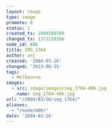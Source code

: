 ```yaml
---
layout: image
type: image
promote: 0
status: 1
created_ts: 1080280789
changed_ts: 1372159366
node_id: 406
title: IMG_1764
author: anj
created: '2004-03-26'
changed: '2013-06-25'
tags:
  - Melbourne
images:
  - src: image/images/img_1764-406.jpg
    name: img_1764-406.jpg
url: "/2004/03/26/img_1764/"
aliases:
  - "/node/406/"
date: '2004-03-26'
---
```


